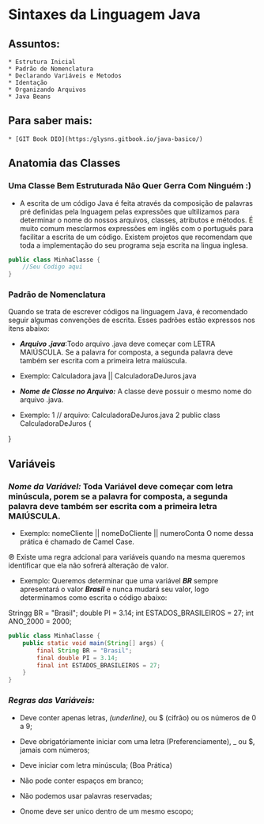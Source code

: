 # Sintaxes da Linguagem Java

## Assuntos:
    * Estrutura Inicial
    * Padrão de Nomenclatura
    * Declarando Variáveis e Metodos
    * Identação
    * Organizando Arquivos
    * Java Beans

## Para saber mais:
    * [GIT Book DIO](https:/glysns.gitbook.io/java-basico/)

## Anatomia das Classes
### Uma Classe Bem Estruturada Não Quer Gerra Com Ninguém :)


* A escrita de um código Java é feita através da composição de palavras pré definidas pela lnguagem pelas expressões que ultilizamos para determinar o nome do nossos arquivos, classes, atributos e métodos.
É muito comum mesclarmos expressões em inglês com o português para facilitar a escrita de um código. Existem projetos que recomendam que toda a implementação do seu programa seja escrita na lingua inglesa.
~~~java
public class MinhaClasse {
    //Seu Codigo aqui
}
~~~ 
### Padrão de Nomenclatura
Quando se trata de escrever códigos na linguagem Java, é recomendado seguir algumas convenções de escrita. Esses padrões estão expressos nos itens abaixo:
* ***Arquivo .java***:Todo arquivo .java deve começar com LETRA MAIÚSCULA.
Se a palavra for composta, a segunda palavra deve também ser escrita com a primeira letra maiúscula.
- Exemplo: Calculadora.java || CalculadoraDeJuros.java
* ***Nome de Classe no Arquivo:*** A classe deve possuir o mesmo nome do arquivo .java.
- Exemplo: 
1 // arquivo: CalculadoraDeJuros.java
2 public class CalculadoraDeJuros {

}

## Variáveis
### ***Nome da Variável:*** Toda Variável deve começar com letra minúscula, porem se a palavra for composta, a segunda palavra deve também ser escrita com a primeira letra MAIÚSCULA.
- Exemplo: nomeCliente || nomeDoCliente || numeroConta
O nome dessa prática é chamado de Camel Case.

&#8471; Existe uma regra adcional para variáveis quando na mesma queremos identificar que ela não sofrerá alteração de valor.
- Exemplo: Queremos determinar que uma variável ***BR*** sempre apresentará o valor ***Brasil*** e nunca mudará seu valor, logo determinamos como escrita o código abaixo:


Stringg BR = "Brasil";
double PI = 3.14;
int ESTADOS_BRASILEIROS = 27;
int ANO_2000 = 2000;

~~~java
public class MinhaClasse { 
    public static void main(String[] args) {
        final String BR = "Brasil";
        final double PI = 3.14;
        final int ESTADOS_BRASILEIROS = 27;
    }
}
~~~

### ***Regras das Variáveis:***
- Deve conter apenas letras, _(underline)_, ou $ (cifrão) ou os números de 0 a 9;

- Deve obrigatóriamente iniciar com uma letra (Preferenciamente), _ ou $, jamais com números;
- Deve iniciar com letra minúscula; (Boa Prática)
- Não pode conter espaços em branco;
- Não podemos usar palavras reservadas;
- Onome deve ser unico dentro de um mesmo escopo;
